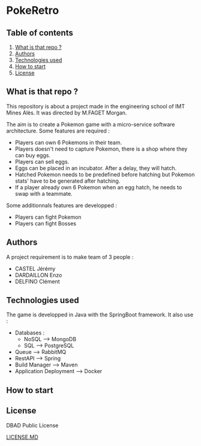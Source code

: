 # PokeRetro

## Table of contents
1. [What is that repo ?](#what-is-that-repo-)
2. [Authors](#authors)
3. [Technologies used](#technologies-used)
4. [How to start](#how-to-start)
5. [License](#license)

## What is that repo ?
This repository is about a project made in the engineering school of IMT Mines Alès.
It was directed by M.FAGET Morgan.

The aim is to create a Pokemon game with a micro-service software architecture.
Some features are required :
- Players can own 6 Pokemons in their team.
- Players doesn't need to capture Pokemon, there is a shop where they can buy eggs.
- Players can sell eggs.
- Eggs can be placed in an incubator. After a delay, they will hatch.
- Hatched Pokemon needs to be predefined before hatching but Pokemon stats' have to be generated after hatching.
- If a player already own 6 Pokemon when an egg hatch, he needs to swap with a teammate.

Some additionnals features are developped :
- Players can fight Pokemon
- Players can fight Bosses

## Authors
A project requirement is to make team of 3 people :
- CASTEL Jérémy
- DARDAILLON Enzo
- DELFINO Clément

## Technologies used
The game is developped in Java with the SpringBoot framework.
It also use :
- Databases :
  - NoSQL --> MongoDB
  - SQL --> PostgreSQL
- Queue --> RabbitMQ
- RestAPI --> Spring
- Build Manager --> Maven
- Application Deployment --> Docker

## How to start

## License
DBAD Public License

[LICENSE.MD](https://github.com/CastelJeremy/pokeretro/blob/main/LICENSE.md)
